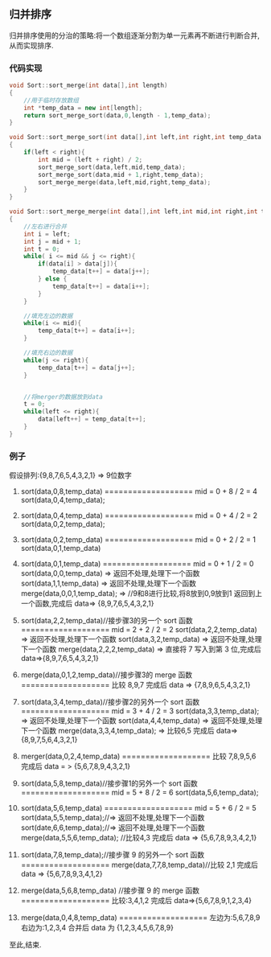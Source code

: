 ## 归并排序
归并排序使用的分治的策略:将一个数组逐渐分割为单一元素再不断进行判断合并,从而实现排序.

### 代码实现
``` c++
void Sort::sort_merge(int data[],int length)
{
    //用于临时存放数组
    int *temp_data = new int[length];
    return sort_merge_sort(data,0,length - 1,temp_data);
}

void Sort::sort_merge_sort(int data[],int left,int right,int temp_data[])
{
    if(left < right){
        int mid = (left + right) / 2;
        sort_merge_sort(data,left,mid,temp_data);
        sort_merge_sort(data,mid + 1,right,temp_data);
        sort_merge_merge(data,left,mid,right,temp_data);
    }
}

void Sort::sort_merge_merge(int data[],int left,int mid,int right,int temp_data[])
{
    //左右进行合并
    int i = left;
    int j = mid + 1;
    int t = 0;
    while( i <= mid && j <= right){
        if(data[i] > data[j]){
            temp_data[t++] = data[j++];
        } else {
            temp_data[t++] = data[i++];
        }
    }

    //填充左边的数据
    while(i <= mid){
        temp_data[t++] = data[i++];
    }

    //填充右边的数据
    while(j <= right){
        temp_data[t++] = data[j++];
    }


    //将merger的数据放到data
    t = 0;
    while(left <= right){
        data[left++] = temp_data[t++];
    }
}
```
### 例子
假设排列:{9,8,7,6,5,4,3,2,1} => 9位数字

1. sort(data,0,8,temp_data)
===================
mid = 0 + 8 / 2 = 4
sort(data,0,4,temp_data);

2. sort(data,0,4,temp_data)
===================
mid = 0 + 4 / 2 = 2
sort(data,0,2,temp_data);

3. sort(data,0,2,temp_data)
===================
mid = 0 + 2 / 2 = 1
sort(data,0,1,temp_data)

4. sort(data,0,1,temp_data)
===================
mid = 0 + 1 / 2 = 0
sort(data,0,0,temp_data) => 返回不处理,处理下一个函数
sort(data,1,1,temp_data) => 返回不处理,处理下一个函数
merge(data,0,0,1,temp_data); => //9和8进行比较,将8放到0,9放到1 返回到上一个函数,完成后 data=> {8,9,7,6,5,4,3,2,1}

5. sort(data,2,2,temp_data)//接步骤3的另一个 sort 函数
===================
mid = 2 + 2 / 2 = 2
sort(data,2,2,temp_data) => 返回不处理,处理下一个函数
sort(data,3,2,temp_data) => 返回不处理,处理下一个函数
merge(data,2,2,2,temp_data) => 直接将 7 写入到第 3 位,完成后 data=>{8,9,7,6,5,4,3,2,1}

6. merge(data,0,1,2,temp_data)//接步骤3的 merge 函数
===================
比较 8,9,7 完成后 data => {7,8,9,6,5,4,3,2,1}

7. sort(data,3,4,temp_data)//接步骤2的另外一个 sort 函数
===================
mid = 3 + 4 / 2 = 3
sort(data,3,3,temp_data); => 返回不处理,处理下一个函数
sort(data,4,4,temp_data) => 返回不处理,处理下一个函数
merge(data,3,3,4,temp_data); => 比较6,5 完成后 data=> {8,9,7,5,6,4,3,2,1}

8. merger(data,0,2,4,temp_data)
===================
比较 7,8,9,5,6 完成后 data = > {5,6,7,8,9,4,3,2,1}

9. sort(data,5,8,temp_data)//接步骤1的另外一个 sort 函数
===================
mid = 5 + 8 / 2 = 6
sort(data,5,6,temp_data);

10. sort(data,5,6,temp_data)
===================
mid = 5 + 6 / 2 = 5
sort(data,5,5,temp_data);//=> 返回不处理,处理下一个函数
sort(date,6,6,temp_data);//=> 返回不处理,处理下一个函数
merge(data,5,5,6,temp_data); //比较4,3 完成后 data => {5,6,7,8,9,3,4,2,1}

11. sort(data,7,8,temp_data);//接步骤 9 的另外一个 sort 函数
===================
merge(data,7,7,8,temp_data)//比较 2,1 完成后 data => {5,6,7,8,9,3,4,1,2}

12. merge(data,5,6,8,temp_data) //接步骤 9 的 merge 函数
===================
比较:3,4,1,2 完成后 data=>{5,6,7,8,9,1,2,3,4}

13. merge(data,0,4,8,temp_data)
===================
左边为:5,6,7,8,9
右边为:1,2,3,4
合并后 data 为 {1,2,3,4,5,6,7,8,9}

至此,结束.
